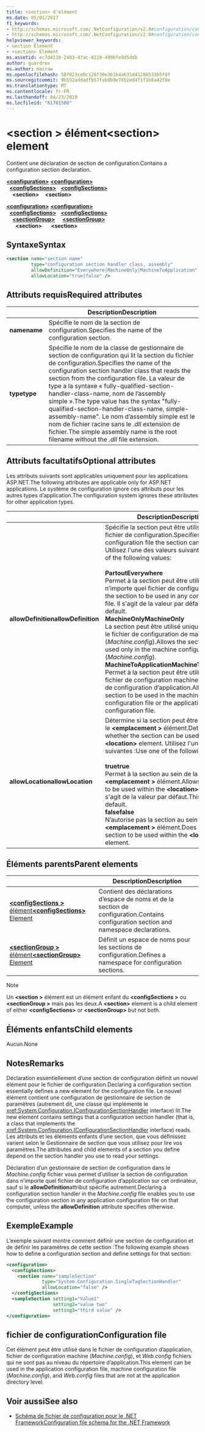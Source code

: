 ```yaml
---
title: <section> d'élément
ms.date: 05/01/2017
f1_keywords:
- http://schemas.microsoft.com/.NetConfiguration/v2.0#configuration/configSections/section
- http://schemas.microsoft.com/.NetConfiguration/v2.0#configuration/configSections/sectionGroup/section
helpviewer_keywords:
- section Element
- <section> Element
ms.assetid: ec7d4110-2403-47ac-8218-499bfe9d5ddb
author: guardrex
ms.author: mairaw
ms.openlocfilehash: 58f823ce0c128f30e361b4a631d41286533b5f0f
ms.sourcegitcommit: 9b552addadfb57fab0b9e7852ed4f1f1b8a42f8e
ms.translationtype: MT
ms.contentlocale: fr-FR
ms.lasthandoff: 04/23/2019
ms.locfileid: "61701500"
---
```

# <a name="section-element"></a><span data-ttu-id="0b483-102">\<section > élément</span><span class="sxs-lookup"><span data-stu-id="0b483-102">\<section> element</span></span>

<span data-ttu-id="0b483-103">Contient une déclaration de section de configuration.</span><span class="sxs-lookup"><span data-stu-id="0b483-103">Contains a configuration section declaration.</span></span>

<span data-ttu-id="0b483-104">[**\<configuration>**](~/docs/framework/configure-apps/file-schema/configuration-element.md) </span><span class="sxs-lookup"><span data-stu-id="0b483-104">[**\<configuration>**](~/docs/framework/configure-apps/file-schema/configuration-element.md) </span></span>  
<span data-ttu-id="0b483-105">&nbsp;&nbsp;[**\<configSections>**](~/docs/framework/configure-apps/file-schema/configsections-element-for-configuration.md) </span><span class="sxs-lookup"><span data-stu-id="0b483-105">&nbsp;&nbsp;[**\<configSections>**](~/docs/framework/configure-apps/file-schema/configsections-element-for-configuration.md) </span></span>  
<span data-ttu-id="0b483-106">&nbsp;&nbsp;&nbsp;&nbsp;**\<section>**</span><span class="sxs-lookup"><span data-stu-id="0b483-106">&nbsp;&nbsp;&nbsp;&nbsp;**\<section>**</span></span>

<span data-ttu-id="0b483-107">[**\<configuration>**](~/docs/framework/configure-apps/file-schema/configuration-element.md) </span><span class="sxs-lookup"><span data-stu-id="0b483-107">[**\<configuration>**](~/docs/framework/configure-apps/file-schema/configuration-element.md) </span></span>  
<span data-ttu-id="0b483-108">&nbsp;&nbsp;[**\<configSections>**](~/docs/framework/configure-apps/file-schema/configsections-element-for-configuration.md) </span><span class="sxs-lookup"><span data-stu-id="0b483-108">&nbsp;&nbsp;[**\<configSections>**](~/docs/framework/configure-apps/file-schema/configsections-element-for-configuration.md) </span></span>  
<span data-ttu-id="0b483-109">&nbsp;&nbsp;&nbsp;&nbsp;[**\<sectionGroup>**](~/docs/framework/configure-apps/file-schema/sectiongroup-element-for-configsections.md) </span><span class="sxs-lookup"><span data-stu-id="0b483-109">&nbsp;&nbsp;&nbsp;&nbsp;[**\<sectionGroup>**](~/docs/framework/configure-apps/file-schema/sectiongroup-element-for-configsections.md) </span></span>  
<span data-ttu-id="0b483-110">&nbsp;&nbsp;&nbsp;&nbsp;&nbsp;&nbsp;**\<section>**</span><span class="sxs-lookup"><span data-stu-id="0b483-110">&nbsp;&nbsp;&nbsp;&nbsp;&nbsp;&nbsp;**\<section>**</span></span>

## <a name="syntax"></a><span data-ttu-id="0b483-111">Syntaxe</span><span class="sxs-lookup"><span data-stu-id="0b483-111">Syntax</span></span>

```xml
<section name="section name"
         type="configuration section handler class, assembly"
         allowDefinition="Everywhere|MachineOnly|MachineToApplication" 
         allowLocation="true|false" />
```

## <a name="required-attributes"></a><span data-ttu-id="0b483-112">Attributs requis</span><span class="sxs-lookup"><span data-stu-id="0b483-112">Required attributes</span></span>

|           | <span data-ttu-id="0b483-113">Description</span><span class="sxs-lookup"><span data-stu-id="0b483-113">Description</span></span> |
| --------- | ----------- |
| <span data-ttu-id="0b483-114">**name**</span><span class="sxs-lookup"><span data-stu-id="0b483-114">**name**</span></span>  | <span data-ttu-id="0b483-115">Spécifie le nom de la section de configuration.</span><span class="sxs-lookup"><span data-stu-id="0b483-115">Specifies the name of the configuration section.</span></span> |
| <span data-ttu-id="0b483-116">**type**</span><span class="sxs-lookup"><span data-stu-id="0b483-116">**type**</span></span>  | <span data-ttu-id="0b483-117">Spécifie le nom de la classe de gestionnaire de section de configuration qui lit la section du fichier de configuration.</span><span class="sxs-lookup"><span data-stu-id="0b483-117">Specifies the name of the configuration section handler class that reads the section from the configuration file.</span></span> <span data-ttu-id="0b483-118">La valeur de type a la syntaxe « fully-qualified-section-handler-class-name, nom de l’assembly simple ».</span><span class="sxs-lookup"><span data-stu-id="0b483-118">The type value has the syntax "fully-qualified-section-handler-class-name, simple-assembly-name".</span></span> <span data-ttu-id="0b483-119">Le nom d’assembly simple est le nom de fichier racine sans le *.dll* extension de fichier.</span><span class="sxs-lookup"><span data-stu-id="0b483-119">The simple assembly name is the root filename without the *.dll* file extension.</span></span> |

## <a name="optional-attributes"></a><span data-ttu-id="0b483-120">Attributs facultatifs</span><span class="sxs-lookup"><span data-stu-id="0b483-120">Optional attributes</span></span>

<span data-ttu-id="0b483-121">Les attributs suivants sont applicables uniquement pour les applications ASP.NET.</span><span class="sxs-lookup"><span data-stu-id="0b483-121">The following attributes are applicable only for ASP.NET applications.</span></span> <span data-ttu-id="0b483-122">Le système de configuration ignore ces attributs pour les autres types d’application.</span><span class="sxs-lookup"><span data-stu-id="0b483-122">The configuration system ignores these attributes for other application types.</span></span>

|                     | <span data-ttu-id="0b483-123">Description</span><span class="sxs-lookup"><span data-stu-id="0b483-123">Description</span></span> |
| ------------------- | ----------- |
| <span data-ttu-id="0b483-124">**allowDefinition**</span><span class="sxs-lookup"><span data-stu-id="0b483-124">**allowDefinition**</span></span> | <span data-ttu-id="0b483-125">Spécifie la section peut être utilisée dans le fichier de configuration.</span><span class="sxs-lookup"><span data-stu-id="0b483-125">Specifies which configuration file the section can be used in.</span></span> <span data-ttu-id="0b483-126">Utilisez l'une des valeurs suivantes :</span><span class="sxs-lookup"><span data-stu-id="0b483-126">Use one of the following values:</span></span><br><br><span data-ttu-id="0b483-127">**Partout**</span><span class="sxs-lookup"><span data-stu-id="0b483-127">**Everywhere**</span></span><br><span data-ttu-id="0b483-128">Permet à la section peut être utilisée dans n’importe quel fichier de configuration.</span><span class="sxs-lookup"><span data-stu-id="0b483-128">Allows the section to be used in any configuration file.</span></span> <span data-ttu-id="0b483-129">Il s'agit de la valeur par défaut.</span><span class="sxs-lookup"><span data-stu-id="0b483-129">This is the default.</span></span><br><span data-ttu-id="0b483-130">**MachineOnly**</span><span class="sxs-lookup"><span data-stu-id="0b483-130">**MachineOnly**</span></span><br><span data-ttu-id="0b483-131">La section peut être utilisé uniquement dans le fichier de configuration de machine (*Machine.config*).</span><span class="sxs-lookup"><span data-stu-id="0b483-131">Allows the section to be used only in the machine configuration file (*Machine.config*).</span></span><br><span data-ttu-id="0b483-132">**MachineToApplication**</span><span class="sxs-lookup"><span data-stu-id="0b483-132">**MachineToApplication**</span></span><br><span data-ttu-id="0b483-133">Permet à la section peut être utilisée dans le fichier de configuration machine ou le fichier de configuration d’application.</span><span class="sxs-lookup"><span data-stu-id="0b483-133">Allows the section to be used in the machine configuration file or the application configuration file.</span></span> |
| <span data-ttu-id="0b483-134">**allowLocation**</span><span class="sxs-lookup"><span data-stu-id="0b483-134">**allowLocation**</span></span>   | <span data-ttu-id="0b483-135">Détermine si la section peut être utilisée dans le  **\<emplacement >** élément.</span><span class="sxs-lookup"><span data-stu-id="0b483-135">Determines whether the section can be used within the **\<location>** element.</span></span> <span data-ttu-id="0b483-136">Utilisez l'une des valeurs suivantes :</span><span class="sxs-lookup"><span data-stu-id="0b483-136">Use one of the following values:</span></span><br><br><span data-ttu-id="0b483-137">**true**</span><span class="sxs-lookup"><span data-stu-id="0b483-137">**true**</span></span><br><span data-ttu-id="0b483-138">Permet à la section au sein de la  **\<emplacement >** élément.</span><span class="sxs-lookup"><span data-stu-id="0b483-138">Allows the section to be used within the **\<location>** element.</span></span> <span data-ttu-id="0b483-139">Il s'agit de la valeur par défaut.</span><span class="sxs-lookup"><span data-stu-id="0b483-139">This is the default.</span></span><br><span data-ttu-id="0b483-140">**false**</span><span class="sxs-lookup"><span data-stu-id="0b483-140">**false**</span></span><br><span data-ttu-id="0b483-141">N’autorise pas la section au sein de la  **\<emplacement >** élément.</span><span class="sxs-lookup"><span data-stu-id="0b483-141">Does not allow the section to be used within the **\<location>** element.</span></span> |

## <a name="parent-elements"></a><span data-ttu-id="0b483-142">Éléments parents</span><span class="sxs-lookup"><span data-stu-id="0b483-142">Parent elements</span></span>

|     | <span data-ttu-id="0b483-143">Description</span><span class="sxs-lookup"><span data-stu-id="0b483-143">Description</span></span> |
| --- | ----------- |
| [<span data-ttu-id="0b483-144">**\<configSections >** élément</span><span class="sxs-lookup"><span data-stu-id="0b483-144">**\<configSections>** Element</span></span>](~/docs/framework/configure-apps/file-schema/configsections-element-for-configuration.md) | <span data-ttu-id="0b483-145">Contient des déclarations d’espace de noms et de la section de configuration.</span><span class="sxs-lookup"><span data-stu-id="0b483-145">Contains configuration section and namespace declarations.</span></span> |
| [<span data-ttu-id="0b483-146">**\<sectionGroup >** élément</span><span class="sxs-lookup"><span data-stu-id="0b483-146">**\<sectionGroup>** Element</span></span>](~/docs/framework/configure-apps/file-schema/sectiongroup-element-for-configsections.md) | <span data-ttu-id="0b483-147">Définit un espace de noms pour les sections de configuration.</span><span class="sxs-lookup"><span data-stu-id="0b483-147">Defines a namespace for configuration sections.</span></span> |

> [!NOTE]
> <span data-ttu-id="0b483-148">Un  **\<section >** élément est un élément enfant du  **\<configSections >** ou  **\<sectionGroup >** mais pas les deux.</span><span class="sxs-lookup"><span data-stu-id="0b483-148">A **\<section>** element is a child element of either **\<configSections>** or **\<sectionGroup>** but not both.</span></span>

## <a name="child-elements"></a><span data-ttu-id="0b483-149">Éléments enfants</span><span class="sxs-lookup"><span data-stu-id="0b483-149">Child elements</span></span>

<span data-ttu-id="0b483-150">Aucun.</span><span class="sxs-lookup"><span data-stu-id="0b483-150">None</span></span>

## <a name="remarks"></a><span data-ttu-id="0b483-151">Notes</span><span class="sxs-lookup"><span data-stu-id="0b483-151">Remarks</span></span>

<span data-ttu-id="0b483-152">Déclaration essentiellement d’une section de configuration définit un nouvel élément pour le fichier de configuration.</span><span class="sxs-lookup"><span data-stu-id="0b483-152">Declaring a configuration section essentially defines a new element for the configuration file.</span></span> <span data-ttu-id="0b483-153">Le nouvel élément contient une configuration de gestionnaire de section de paramètres (autrement dit, une classe qui implémente le <xref:System.Configuration.IConfigurationSectionHandler> interface) lit.</span><span class="sxs-lookup"><span data-stu-id="0b483-153">The new element contains settings that a configuration section handler (that is, a class that implements the <xref:System.Configuration.IConfigurationSectionHandler> interface) reads.</span></span> <span data-ttu-id="0b483-154">Les attributs et les éléments enfants d’une section, que vous définissez varient selon le Gestionnaire de section que vous utilisez pour lire vos paramètres.</span><span class="sxs-lookup"><span data-stu-id="0b483-154">The attributes and child elements of a section you define depend on the section handler you use to read your settings.</span></span>

<span data-ttu-id="0b483-155">Déclaration d’un gestionnaire de section de configuration dans le *Machine.config* fichier vous permet d’utiliser la section de configuration dans n’importe quel fichier de configuration d’application sur cet ordinateur, sauf si le **allowDefinition**attribut spécifie autrement.</span><span class="sxs-lookup"><span data-stu-id="0b483-155">Declaring a configuration section handler in the *Machine.config* file enables you to use the configuration section in any application configuration file on that computer, unless the **allowDefinition** attribute specifies otherwise.</span></span>

## <a name="example"></a><span data-ttu-id="0b483-156">Exemple</span><span class="sxs-lookup"><span data-stu-id="0b483-156">Example</span></span>

<span data-ttu-id="0b483-157">L’exemple suivant montre comment définir une section de configuration et de définir les paramètres de cette section :</span><span class="sxs-lookup"><span data-stu-id="0b483-157">The following example shows how to define a configuration section and define settings for that section:</span></span>

```xml
<configuration>
  <configSections>
    <section name="sampleSection"
             type="System.Configuration.SingleTagSectionHandler" 
             allowLocation="false" />
  </configSections>
  <sampleSection setting1="Value1" 
                 setting2="value two" 
                 setting3="third value" />
</configuration>
```

## <a name="configuration-file"></a><span data-ttu-id="0b483-158">fichier de configuration</span><span class="sxs-lookup"><span data-stu-id="0b483-158">Configuration file</span></span>

<span data-ttu-id="0b483-159">Cet élément peut être utilisé dans le fichier de configuration d’application, fichier de configuration machine (*Machine.config*), et *Web.config* fichiers qui ne sont pas au niveau du répertoire d’application.</span><span class="sxs-lookup"><span data-stu-id="0b483-159">This element can be used in the application configuration file, machine configuration file (*Machine.config*), and *Web.config* files that are not at the application directory level.</span></span>

## <a name="see-also"></a><span data-ttu-id="0b483-160">Voir aussi</span><span class="sxs-lookup"><span data-stu-id="0b483-160">See also</span></span>

- [<span data-ttu-id="0b483-161">Schéma de fichier de configuration pour le .NET Framework</span><span class="sxs-lookup"><span data-stu-id="0b483-161">Configuration file schema for the .NET Framework</span></span>](~/docs/framework/configure-apps/file-schema/index.md)
